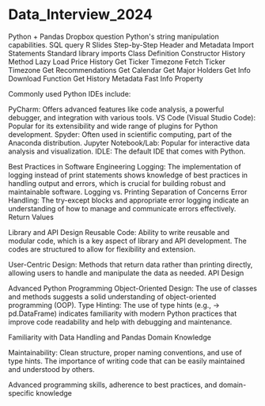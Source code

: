 # Data_Interview_2024
Python + Pandas Dropbox question
Python's string manipulation capabilities.
SQL query 
R
Slides
Step-by-Step
Header and Metadata
Import Statements
Standard library imports
Class Definition
Constructor
History Method
Lazy Load Price History
Get Ticker Timezone
Fetch Ticker Timezone
Get Recommendations
Get Calendar
Get Major Holders
Get Info
Download Function
Get History Metadata
Fast Info Property


Commonly used Python IDEs include:

PyCharm: Offers advanced features like code analysis, a powerful debugger, and integration with various tools.
VS Code (Visual Studio Code): Popular for its extensibility and wide range of plugins for Python development.
Spyder: Often used in scientific computing, part of the Anaconda distribution.
Jupyter Notebook/Lab: Popular for interactive data analysis and visualization.
IDLE: The default IDE that comes with Python.

Best Practices in Software Engineering
Logging: The implementation of logging instead of print statements shows knowledge of best practices in handling output and errors, which is crucial for building robust and maintainable software.
Logging vs. Printing
Separation of Concerns
Error Handling: The try-except blocks and appropriate error logging indicate an understanding of how to manage and communicate errors effectively.
Return Values

Library and API Design
Reusable Code: Ability to write reusable and modular code, which is a key aspect of library and API development. The codes are structured to allow for flexibility and extension.

User-Centric Design: Methods that return data rather than printing directly, allowing users to handle and manipulate the data as needed.
API Design


Advanced Python Programming
Object-Oriented Design: The use of classes and methods suggests a solid understanding of object-oriented programming (OOP). 
Type Hinting: The use of type hints (e.g., -> pd.DataFrame) indicates familiarity with modern Python practices that improve code readability and help with debugging and maintenance.

Familiarity with Data Handling and Pandas
Domain Knowledge

Maintainability: Clean structure, proper naming conventions, and use of type hints. The importance of writing code that can be easily maintained and understood by others.

Advanced programming skills, adherence to best practices, and domain-specific knowledge





